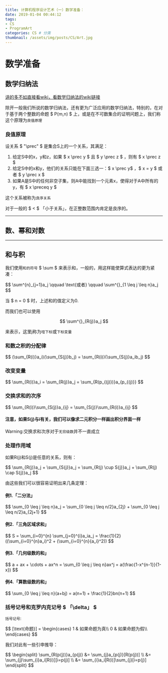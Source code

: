 ```yaml
---
title: 计算机程序设计艺术（一）数学准备：
date: 2019-01-04 00:44:12
tags: 
- CS
- ProgramArt
categories: CS # 分类
thumbnail: /assets/img/posts/CS/Art.jpg
---
```


# 数学准备

## 数学归纳法

[讲的多不如直接看wiki，看数学归纳法的wiki链接](https://en.wikipedia.org/wiki/Mathematical_induction)

除开一般我们所说的数学归纳法，还有更为广泛应用的数学归纳法，特别的，在对于基于两个整数的命题 $ P(m,n) $ 上，或是在不可数集合的证明问题上，我们称这个原理为`良值原理`

### 良值原理

设关系 $ "\prec" $ 是集合S上的一个关系，其满足：

1) 给定S中的x，y和z，如果 $ x \prec y $ 且 $ y \prec z $ ，则有 $ x \prec z $
2) 给定S中的x和y，他们的关系只能在下面三选一：$ x \prec y$ ，$ x = y $ 或者 $ y \prec x $
3) 如果A是S中的任何非空子集，则A中能找到一个元素x，使得对于A中所有的y，有 $ x \preceq y $

这个关系被称为`良序关系`

对于一般的 $ < $ 「小于关系」，在正整数范围内肯定是良序的。

****
## 数、幂和对数

****
## 和与积

我们使用`和的符号` $ \sum $ 来表示和，一般的，用这样能使算式表达的更为紧凑：

<p>$$ \sum^{n}_{j=1}a_j \qquad \text{或者} \qquad \sum^{}_{1 \leq j \leq n}a_j $$</p>

当 $ n = 0 $ 时，上述和的值定义为0.

而我们也可以使用 <p>$$ \sum^{}_{R(j)}a_j $$</p> 来表示，这里j称为`哑下标`或`下标变量`

### 和数之积的分配律

<p>$$ (\sum_{R(i)}a_i)(\sum_{S(j)}b_j) = \sum_{R(i)}(\sum_{S(j)}a_ib_j) $$</p>

### 改变变量

<p>$$ \sum_{R(i)}a_i = \sum_{R(j)}a_j = \sum_{R(p_{(j)})}a_{p_{(j)}} $$</p>

### 交换求和的次序

<p>$$ \sum_{R(i)}\sum_{S(j)}a_{ij} = \sum_{S(j)}\sum_{R(i)}a_{ij} $$</p>

#### 注意，如果S(j)与i有关，我们可以像求二元积分一样画出积分界面一样

<label class="label-warning">Warning</label>:交换求和次序对于`无穷级数`并不一直成立

### 处理作用域

如果R(j)和S(j)是任意的关系，则有：

<p>$$ \sum_{R(j)}a_j + \sum_{S{j}}a_j = \sum_{R(j) \cup S{j}}a_j + \sum_{R(j) \cap S{j}}a_j $$</p>

由这些我们可以很容易证明出来几条定理：

#### 例1.「二分法」

<p>$$ \sum_{0 \leq j \leq n}a_j = \sum_{0 \leq j \leq n/2}a_{2j} + \sum_{0 \leq j \leq n/2}a_{2j+1} $$</p>

#### 例2.「三角区域求和」

<p>$$ S = \sum_{i=0}^{n} \sum_{j=0}^{i}a_ia_j = \frac{1}{2} ((\sum_{i=0}^{n}a_i)^2 + (\sum_{i=0}^{n}{a_i}^2)) $$</p>

#### 例3.「几何级数的和」

<p>$$ a + ax + \cdots + ax^n = \sum_{0 \leq j \leq n}ax^j = a(\frac{1-x^{n-1}}{1-x}) $$</p>

#### 例4.「算数级数的和」

<p>$$ \sum_{0 \leq j \leq n}(a+bj) = a(n+1) + \frac{1}{2}bn(n+1) $$</p>

### 括号记号和克罗内克记号 $ 「\delta」 $

`括号记号`:

<p>
$$
[\text{命题}] =
\begin{cases}
    1 & 如果命题为真\\
    0 & 如果命题为假\\
\end{cases}
$$
</p>

我们对此有一些引申推导：

<p>
$$
\begin{split}
    \sum_{R(p(j))}a_{p(j)}  &= \sum_{j}a_{p(j)}[R(p(j))] \\
                            &= \sum_{j}\sum_{i}a_i[R(i)][i=p(j)] \\
                            &= \sum_{i}a_i[R(i)]\sum_{j}[i=p(j)]
\end{split}
$$
</p>

